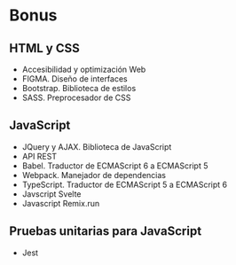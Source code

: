 # Bonus

## HTML y CSS
- Accesibilidad y optimización Web
- FIGMA. Diseño de interfaces
- Bootstrap. Biblioteca de estilos
- SASS. Preprocesador de CSS

## JavaScript 
- JQuery y AJAX. Biblioteca de JavaScript
- API REST
- Babel. Traductor de ECMAScript 6 a ECMAScript 5
- Webpack. Manejador de dependencias
- TypeScript. Traductor de ECMAScript 5 a ECMAScript 6
- Javscript Svelte
- Javascript Remix.run

## Pruebas unitarias para JavaScript
-   Jest